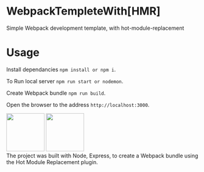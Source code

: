 # WebpackTempleteWith[HMR]
Simple Webpack development template, with hot-module-replacement

# Usage
Install dependancies `npm install or npm i`.

To Run local server `npm run start or nodemon`.

Create Webpack bundle `npm run build`.

Open the browser to the address `http://localhost:3000`.

<img width="100" src="https://d1xwtr0qwr70yv.cloudfront.net/assets/tech/node-61a17f4d3c88e9e64c56960ef7eda9be.svg"/>
<img width="100" src="https://upload.wikimedia.org/wikipedia/commons/c/c1/Webpack.png"/><br/>
The project was built with Node, Express, to create a Webpack bundle using the Hot Module Replacement plugin.
